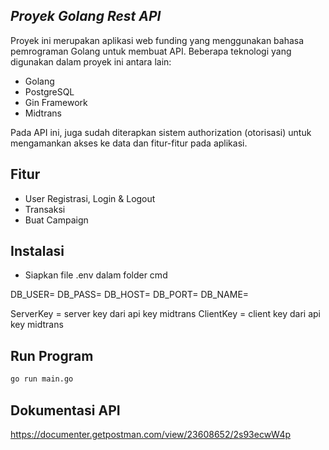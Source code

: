 ## _Proyek Golang Rest API_

Proyek ini merupakan aplikasi web funding yang menggunakan bahasa pemrograman Golang untuk membuat API.
Beberapa teknologi yang digunakan dalam proyek ini antara lain:

- Golang
- PostgreSQL
- Gin Framework
- Midtrans

Pada API ini, juga sudah diterapkan sistem authorization (otorisasi) untuk mengamankan akses ke data dan fitur-fitur pada aplikasi.

## Fitur

- User Registrasi, Login & Logout
- Transaksi
- Buat Campaign

## Instalasi

- Siapkan file .env dalam folder cmd

DB_USER=
DB_PASS=
DB_HOST=
DB_PORT=
DB_NAME=

ServerKey = server key dari api key midtrans
ClientKey = client key dari api key midtrans

## Run Program

```sh
go run main.go
```

## Dokumentasi API

https://documenter.getpostman.com/view/23608652/2s93ecwW4p
